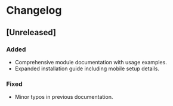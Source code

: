 # Changelog

## [Unreleased]
### Added
- Comprehensive module documentation with usage examples.
- Expanded installation guide including mobile setup details.

### Fixed
- Minor typos in previous documentation.

